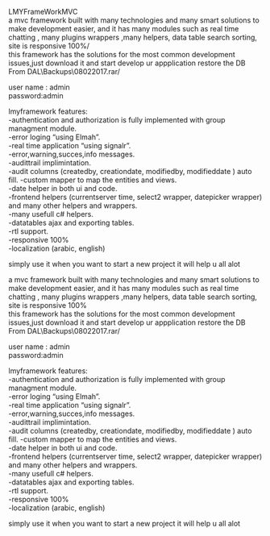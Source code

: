 <p>LMYFrameWorkMVC<br> 
 a mvc framework built with many technologies and many smart solutions to make development easier, and it has many modules such as real time chatting , many plugins wrappers ,many helpers, data table search sorting, site is responsive 100%/<br> this framework has the solutions for the most common development issues,just download it and start develop ur appplication restore the DB From DAL\Backups\08022017.rar/</p> <p>user name : admin<br> password:admin</p> <p>lmyframework features:<br> -authentication and authorization is fully implemented with group managment module.<br> -error loging “using Elmah”.<br> -real time application “using signalr”.<br> -error,warning,succes,info messages.<br> -audittrail implimintation.<br> -audit columns (createdby, creationdate, modifiedby, modifieddate ) auto fill. -custom mapper to map the entities and views.<br> -date helper in both ui and code.<br> -frontend helpers (currentserver time, select2 wrapper, datepicker wrapper) and many other helpers and wrappers.<br> -many usefull c# helpers.<br> -datatables ajax and exporting tables.<br> -rtl support.<br> -responsive 100%<br> -localization (arabic, english)</p> <p>simply use it when you want to start a new project it will help u all alot</p> a mvc framework built with many technologies and many smart solutions to make development easier, and it has many modules such as real time chatting , many plugins wrappers ,many helpers, data table search sorting, site is responsive 100%
<br> this framework has the solutions for the most common development issues,just download it and start develop ur appplication restore the DB From DAL\Backups\08022017.rar/</p>
<p>user name : admin<br> password:admin</p
  > <p>lmyframework features:<br>
 -authentication and authorization is fully implemented with group managment module.<br>
  -error loging “using Elmah”.<br> -real time application “using signalr”.<br>
  -error,warning,succes,info messages.<br>
  -audittrail implimintation.<br>
  -audit columns (createdby, creationdate, modifiedby, modifieddate ) auto fill.
  -custom mapper to map the entities and views.<br> -date helper in both ui and code.<br>
  -frontend helpers (currentserver time, select2 wrapper, datepicker wrapper) and many other helpers and wrappers.<br>
  -many usefull c# helpers.<br> -datatables ajax and exporting tables.<br>
  -rtl support.<br>
  -responsive 100%<br> -localization (arabic, english)</p>
  <p>simply use it when you want to start a new project it will help u all alot</p>
